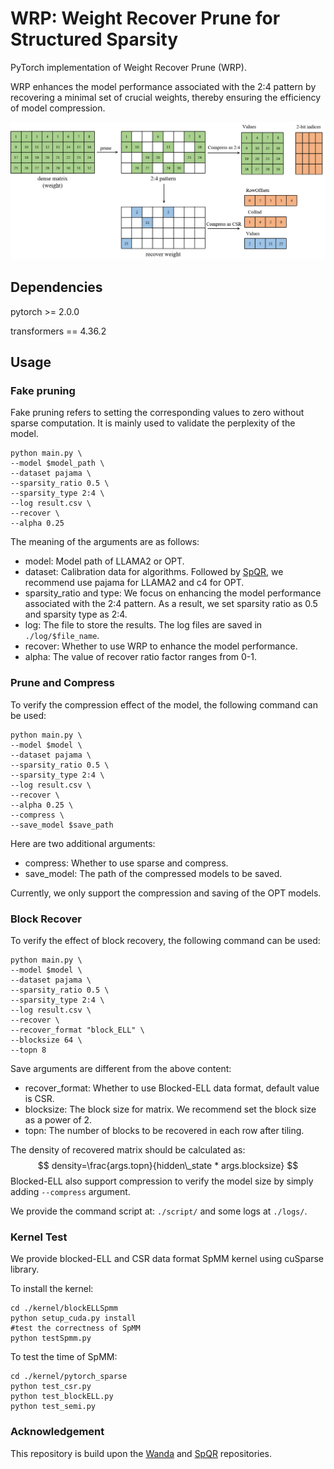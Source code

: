 # WRP: Weight Recover Prune for Structured Sparsity

PyTorch implementation of Weight Recover Prune (WRP).

WRP enhances the model performance associated with the 2:4 pattern by recovering a minimal set of crucial weights, thereby ensuring the efficiency of model compression.

![Weight Recover Prune](./figure/wrp.png "Shiprock")
## Dependencies

pytorch >= 2.0.0

transformers == 4.36.2

## Usage
### Fake pruning
Fake pruning refers to setting the corresponding values to zero without sparse computation. It is mainly used to validate the perplexity of the model.


```
python main.py \
--model $model_path \
--dataset pajama \
--sparsity_ratio 0.5 \
--sparsity_type 2:4 \
--log result.csv \
--recover \
--alpha 0.25 
```

The meaning of the arguments are as follows:

- model: Model path of LLAMA2 or OPT.
- dataset: Calibration data for algorithms. Followed by [SpQR](https://github.com/Vahe1994/SpQR), we recommend use pajama for LLAMA2 and c4 for OPT.
- sparsity_ratio and type: We focus on enhancing the model performance associated with the 2:4 pattern. As a result, we set sparsity ratio as 0.5 and sparsity type as 2:4.
- log: The file to store the results. The log files are saved in ` ./log/$file_name`. 
- recover: Whether to use WRP to enhance the model performance.
- alpha: The value of recover ratio factor ranges from 0-1.

### Prune and Compress

To verify the compression effect of the model, the following command can be used: 

    python main.py \
    --model $model \
    --dataset pajama \
    --sparsity_ratio 0.5 \
    --sparsity_type 2:4 \
    --log result.csv \
    --recover \
    --alpha 0.25 \
    --compress \
    --save_model $save_path

Here are two additional arguments:

- compress: Whether to use sparse and compress.
- save_model: The path of the compressed models to be saved.

Currently, we only support the compression and saving of the OPT models.

### Block Recover

To verify the effect of block recovery, the following command can be used: 

```
python main.py \
--model $model \
--dataset pajama \
--sparsity_ratio 0.5 \
--sparsity_type 2:4 \
--log result.csv \
--recover \
--recover_format "block_ELL" \
--blocksize 64 \
--topn 8
```

Save arguments are different from the above content:

- recover_format: Whether to use Blocked-ELL data format, default value is CSR.
- blocksize: The block size for matrix. We recommend set the block size as a power of 2.
- topn: The number of blocks to be recovered in each row after tiling.

The density of recovered matrix should be calculated as:
$$
density=\frac{args.topn}{hidden\_state * args.blocksize}
$$
Blocked-ELL also support compression to verify the model size by simply adding `--compress` argument.

We provide the command script at: `./script/` and some logs at `./logs/`.
### Kernel Test

We provide blocked-ELL and CSR data format SpMM kernel using cuSparse library. 

To install the kernel:

```
cd ./kernel/blockELLSpmm
python setup_cuda.py install
#test the correctness of SpMM
python testSpmm.py
```

To test the time of SpMM:

```
cd ./kernel/pytorch_sparse
python test_csr.py
python test_blockELL.py
python test_semi.py
```


### Acknowledgement
This repository is build upon the [Wanda](https://github.com/locuslab/wanda) and [SpQR](https://github.com/Vahe1994/SpQR) repositories.
